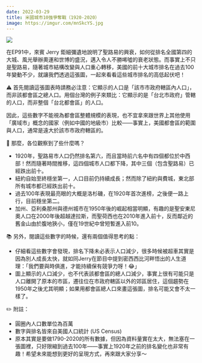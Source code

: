 ```yaml
---
date: 2022-03-29
title: 米國城市10強爭奪戰（1920-2020）
image: https://imgur.com/mnSkcYS.jpg
---
```

![](https://imgur.com/mnSkcYS.jpg)

在EP91中，來賓 Jerry 鉅細彌遺地說明了聖路易的興衰，如何從排名全國第四的大城、風光舉辦奧運和世博的盛況，邁入令人不勝唏噓的衰老狀態。而事實上不只是聖路易，隨著城市結構改變與人口重心轉移，美國的前十大城市排名在過去100年變動不少，就讓我們透過這張圖，一起來看看這些城市排名的高低起伏吧！

⚠️ 首先閱讀這張圖表時請務必注意：它顯示的人口是「該市市政府轄區內人口」，而非該都會區之總人口。用個台灣的例子來類比：它顯示的是「台北市政府」管轄的人口，而非整個「台北都會區」的人口。

因此，這些數字不能視為都會區整體規模的表現，也不宜拿來跟世界上其他使用「廣域市」概念的國家（例如中國的地級市）比較——事實上，美國都會區的範圍與人口，通常是遠大於該市市政府轄區的。

🔎 那麼，各位觀察到了些什麼嗎？

- 1920年，聖路易市人口仍然排名第六，而且當時前六名中有四個都位於中西部！然而隨著時間推移，這四個城市人口都下降，其中三個（包含聖路易）已經跌出前十。
- 紐約自始至終穩坐第一，人口目前仍持續成長；然而除了紐約與費城，東北部所有城市都已經跌出前十。
- 過去100年表現最亮眼的大概是洛杉磯，在1920年首次進榜，之後便一路上行，目前穩坐第二。
- 加州、亞利桑那州與德州城市在1950年後的崛起相當明顯，有趣的是聖安東尼奧人口在2000年後超越達拉斯，而聖荷西也在2010年進入前十，反而鄰近的舊金山由於腹地狹小，僅在19世紀中曾短暫進入前10。

📚 另外，閱讀這些數字的時候，還有兩個值得思考的點：

- 仔細看這些數字會發現，排名下降未必表示人口減少，很多時候被超車其實是因為別人成長太快，就如同Jerry在節目中提到密西西比河畔悟出的人生道理：「我們要與時俱進，才能持續保有競爭力呀！😂」
- 圖上顯示的人口減少，也不代表該都會區的總人口減少，事實上很有可能只是人口離開了原本的市區，遷往位在市政府轄區以外的郊區居住，這個趨勢在1950年之後尤其明顯；如果用都會區總人口來畫這張圖，排名可能又會不太一樣了。

✏️ 附註：
- 圓圈內人口數單位為百萬
- 數字與排名皆來自美國人口統計 (US Census)
- 原本其實是要做1790-2020的所有數據，但因為資料量實在太大，無法塞在一張圖裡，只好限縮到過去100年——事實上1920年之前的排名變化也非常有趣！希望未來能想到更好的呈現方式，再來跟大家分享～